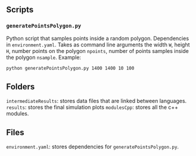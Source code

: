 ## Scripts
### `generatePointsPolygon.py`
Python script that samples points inside a random polygon. Dependencies in `environment.yaml`. Takes as command line arguments the width `W`, height `H`, number points on the polygon `npoints`, number of points samples inside the polygon `nsample`. Example:

```bash
python generatePointsPolygon.py 1400 1400 10 100
```



## Folders
`intermediateResults`: stores data files that are linked between languages. 
`results`: stores the final simulation plots
`modulesCpp`: stores all the c++ modules.  

## Files
`environment.yaml`: stores dependencies for `generatePointsPolygon.py`.

